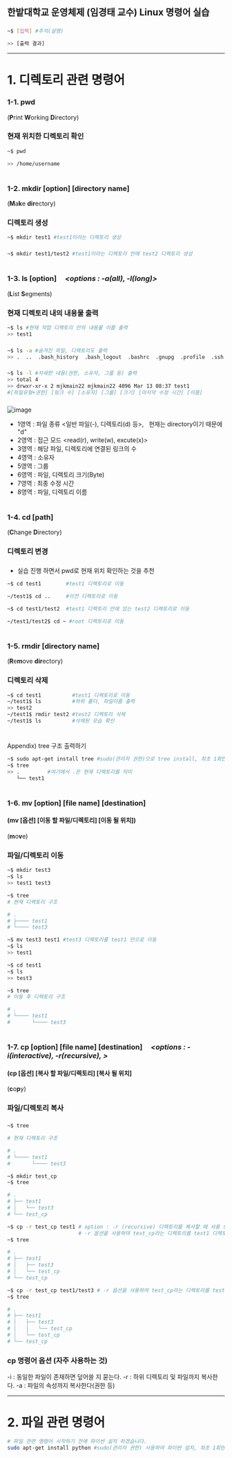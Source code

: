 ## 한밭대학교 운영체제 (임경태 교수) Linux 명령어 실습 

### 
```bash
~$ [입력] #주석(설명)

>> [출력 결과]
```
- - -
# 1. 디렉토리 관련 명령어 
### 1-1. pwd 
(**P**rint **W**orking **D**irectory)
### 현재 위치한 디렉토리 확인

```bash
~$ pwd

>> /home/username
```
#
### 1-2. mkdir [option] [directory name]
(**M**a**k**e **dir**ectory)
### 디렉토리 생성

```bash
~$ mkdir test1 #test1이라는 디렉토리 생성
```
###
```bash
~$ mkdir test1/test2 #test1이라는 디렉토리 안에 test2 디렉토리 생성
```
#
### 1-3. ls [option] &nbsp; &nbsp; *<options : -a(all), -l(long)>*
(**L**ist **S**egments)
### 현재 디렉토리 내의 내용물 출력
```bash
~$ ls #현재 작업 디렉토리 안의 내용물 이름 출력 
>> test1
```
 
###
```bash
~$ ls -a #숨겨진 파일, 디렉토리도 출력
>> .  ..  .bash_history  .bash_logout  .bashrc  .gnupg  .profile  .ssh  test1
```

###
```bash
~$ ls -l #자세한 내용(권한, 소유자, 그룹 등) 출력
>> total 4
>> drwxr-xr-x 2 mjkmain22 mjkmain22 4096 Mar 13 08:37 test1
#[파일유형+권한] [링크 수] [소유자] [그룹] [크기] [마지막 수정 시간] [이름]
```

### 
![image](https://user-images.githubusercontent.com/72269271/158052121-968599fd-4ca5-4777-af0d-fea439bda129.png)
* 1영역 : 파일 종류 <일반 파일(-), 디렉토리(d) 등>, &nbsp; 현재는 directory이기 때문에 "d"
* 2영역 : 접근 모드 <read(r), write(w), excute(x)>
* 3영역 : 해당 파일, 디렉토리에 연결된 링크의 수 
* 4영역 : 소유자
* 5영역 : 그룹
* 6영역 : 파일, 디렉토리 크기(Byte)
* 7영역 : 최종 수정 시간
* 8영역 : 파일, 디렉토리 이름

###



#
### 1-4. cd [path]
(**C**hange **D**irectory)
### 디렉토리 변경
###
- 실습 진행 하면서 pwd로 현재 위치 확인하는 것을 추천

```bash
~$ cd test1        #test1 디렉토리로 이동
```

```bash
~/test1$ cd ..     #이전 디렉토리로 이동
```

```bash
~$ cd test1/test2  #test1 디렉토리 안에 있는 test2 디렉토리로 이동
```

```bash
~/test1/test2$ cd ~ #root 디렉토리로 이동
```
#
### 1-5. rmdir [directory name]
(**R**e**m**ove **dir**ectory)
### 디렉토리 삭제
~~~bash
~$ cd test1          #test1 디렉토리로 이동
~/test1$ ls          #하위 폴더, 파일이름 출력
>> test2
~/test1$ rmdir test2 #test2 디렉토리 삭제
~/test1$ ls          #삭제된 모습 확인
~~~

#
Appendix) tree 구조 출력하기
~~~bash
~$ sudo apt-get install tree #sudo(관리자 권한)으로 tree install, 최초 1회만 하면 됨
~$ tree
>> .         #여기에서 .은 현재 디렉토리를 의미
   └── test1
~~~


#
### 1-6. mv [option] [file name] [destination] 
#### (mv [옵션] [이동 할 파일/디렉토리] [이동 될 위치])
(**m**o**v**e)
### 파일/디렉토리 이동

~~~bash
~$ mkdir test3
~$ ls
>> test1 test3

~$ tree
# 현재 디렉토리 구조

# .
# ├──── test1
# └──── test3

~$ mv test3 test1 #test3 디렉토리를 test1 안으로 이동
~$ ls
>> test1

~$ cd test1
~$ ls
>> test3

~$ tree
# 이동 후 디렉토리 구조

# .
# └──── test1
#       └──── test3
~~~
#

### 1-7. cp [option] [file name] [destination] &nbsp; &nbsp; *<options : -i(interactive), -r(recursive), >*
#### (cp [옵션] [복사 할 파일/디렉토리] [복사 될 위치]
(**c**o**p**y)
### 파일/디렉토리 복사



###
~~~bash
~$ tree 

# 현재 디렉토리 구조

# .
# └──── test1
#       └──── test3

~$ mkdir test_cp
~$ tree

# .
# ├── test1
# │   └── test3
# └── test_cp

~$ cp -r test_cp test1 # option : -r (recursive) 디렉토리를 복사할 때 사용 (재귀적 복사)
                       # -r 옵션을 사용하여 test_cp라는 디렉토리를 test1 디렉토리 안에 복사
~$ tree

# .
# ├── test1
# │   ├── test3
# │   └── test_cp
# └── test_cp

~$ cp -r test_cp test1/test3 # -r 옵션을 사용하여 test_cp라는 디렉토리를 test1/test3 디렉토리 안에 복사
~$ tree

# .
# ├── test1
# │   ├── test3
# │   │   └── test_cp
# │   └── test_cp
# └── test_cp
~~~
### cp 명령어 옵션 (자주 사용하는 것)
-i : 동일한 파일이 존재하면 덮어쓸 지 묻는다.
-r : 하위 디렉토리 및 파일까지 복사한다.
-a : 파일의 속성까지 복사한다(권한 등)
- - -

# 2. 파일 관련 명령어 

~~~bash
# 파일 관련 명령어 시작하기 전에 파이썬 설치 하겠습니다.
sudo apt-get install python #sudo(관리자 권한) 사용하여 파이썬 설치, 최초 1회만 하면 됨
~~~

